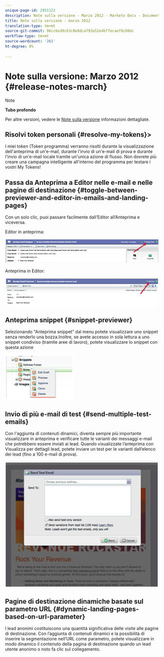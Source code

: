 ```yaml
---
unique-page-id: 2951122
description: Note sulla versione - Marzo 2012 - Marketo Docs - Documentazione prodotto
title: Note sulla versione - marzo 2012
translation-type: tm+mt
source-git-commit: 96cc6a30c63c8e8dca793a52e4bf7ecaef8c08dc
workflow-type: tm+mt
source-wordcount: '261'
ht-degree: 0%

---
```



# Note sulla versione: Marzo 2012 {#release-notes-march}

>[!NOTE]
>
>**Tubo profondo**
>
>Per altre versioni, vedere le [Note sulla versione](http://docs.marketo.com/display/docs/release+notes) informazioni dettagliate.
>
>## Risolvi token personali {#resolve-my-tokens}>

I miei token (Token programma) verranno risolti durante la visualizzazione dell&#39;anteprima di un&#39;e-mail, durante l&#39;invio di un&#39;e-mail di prova e durante l&#39;invio di un&#39;e-mail locale tramite un&#39;unica azione di flusso. Non dovrete più creare una campagna intelligente all&#39;interno del programma per testare i vostri My Tokens!

## Passa da Anteprima a Editor nelle e-mail e nelle pagine di destinazione {#toggle-between-previewer-and-editor-in-emails-and-landing-pages}

Con un solo clic, puoi passare facilmente dall’Editor all’Anteprima e viceversa.

Editor in anteprima:

![](assets/image2014-9-23-10-3a0-3a13.png)

Anteprima in Editor:

![](assets/image2014-9-23-10-3a0-3a25.png)

## Anteprima snippet {#snippet-previewer}

Selezionando &quot;Anteprima snippet&quot; dal menu potete visualizzare uno snippet senza renderlo una bozza.Inoltre, se avete accesso in sola lettura a uno snippet condiviso (tramite aree di lavoro), potete visualizzare lo snippet con questa azione

![](assets/image2014-9-23-10-3a0-3a37.png)

## Invio di più e-mail di test {#send-multiple-test-emails}

Con l&#39;aggiunta di contenuti dinamici, diventa sempre più importante visualizzare in anteprima e verificare tutte le varianti dei messaggi e-mail che potrebbero essere inviati ai lead. Quando visualizzate l’anteprima con Visualizza per dettagli lead, potete inviare un test per le varianti dall’elenco dei lead (fino a 100 e-mail di prova).

![](assets/image2014-9-23-10-3a0-3a50.png)

## Pagine di destinazione dinamiche basate sul parametro URL {#dynamic-landing-pages-based-on-url-parameter}

I lead anonimi costituiscono una quantità significativa delle visite alle pagine di destinazione. Con l’aggiunta di contenuti dinamici e la possibilità di inserire la segmentazione nell’URL come parametro, potete visualizzare in modo dinamico il contenuto della pagina di destinazione quando un lead utente anonimo o noto fa clic sul collegamento.
